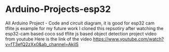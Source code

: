 # Arduino-Projects-esp32
All Arduino Project - Code and circuit diagram, it is good for esp32 cam tflite js example for my future work 
I cloned this repsotiry after watching the esp32-cam based coco ssd tflite js based object detection project video from youtube 
Here is the link of the video https://www.youtube.com/watch?v=fT3efQ2zXx0&ab_channel=AkilS
